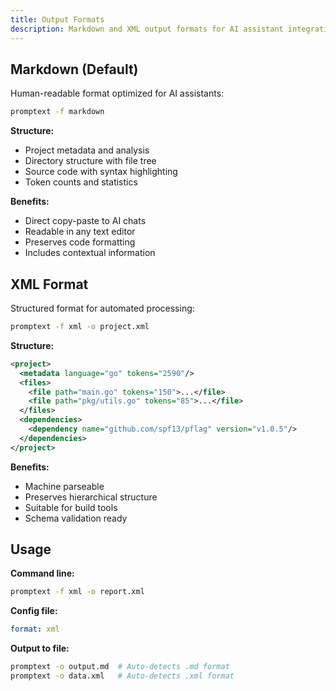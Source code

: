 ```yaml
---
title: Output Formats
description: Markdown and XML output formats for AI assistant integration
---
```


## Markdown (Default)

Human-readable format optimized for AI assistants:

```bash
promptext -f markdown
```

**Structure:**
- Project metadata and analysis
- Directory structure with file tree
- Source code with syntax highlighting  
- Token counts and statistics

**Benefits:**
- Direct copy-paste to AI chats
- Readable in any text editor
- Preserves code formatting
- Includes contextual information

## XML Format

Structured format for automated processing:

```bash
promptext -f xml -o project.xml
```

**Structure:**
```xml
<project>
  <metadata language="go" tokens="2590"/>
  <files>
    <file path="main.go" tokens="150">...</file>
    <file path="pkg/utils.go" tokens="85">...</file>
  </files>
  <dependencies>
    <dependency name="github.com/spf13/pflag" version="v1.0.5"/>
  </dependencies>
</project>
```

**Benefits:**
- Machine parseable
- Preserves hierarchical structure
- Suitable for build tools
- Schema validation ready

## Usage

**Command line:**
```bash
promptext -f xml -o report.xml
```

**Config file:**
```yaml
format: xml
```

**Output to file:**
```bash
promptext -o output.md  # Auto-detects .md format
promptext -o data.xml   # Auto-detects .xml format
```
